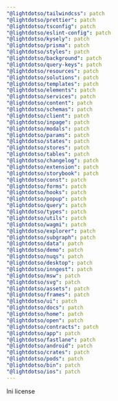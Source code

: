 ```yaml
---
"@lightdotso/tailwindcss": patch
"@lightdotso/prettier": patch
"@lightdotso/tsconfig": patch
"@lightdotso/eslint-config": patch
"@lightdotso/kysely": patch
"@lightdotso/prisma": patch
"@lightdotso/styles": patch
"@lightdotso/background": patch
"@lightdotso/query-keys": patch
"@lightdotso/resources": patch
"@lightdotso/solutions": patch
"@lightdotso/templates": patch
"@lightdotso/elements": patch
"@lightdotso/services": patch
"@lightdotso/content": patch
"@lightdotso/schemas": patch
"@lightdotso/client": patch
"@lightdotso/inpage": patch
"@lightdotso/modals": patch
"@lightdotso/params": patch
"@lightdotso/states": patch
"@lightdotso/stores": patch
"@lightdotso/tables": patch
"@lightdotso/changelog": patch
"@lightdotso/extension": patch
"@lightdotso/storybook": patch
"@lightdotso/const": patch
"@lightdotso/forms": patch
"@lightdotso/hooks": patch
"@lightdotso/popup": patch
"@lightdotso/query": patch
"@lightdotso/types": patch
"@lightdotso/utils": patch
"@lightdotso/wagmi": patch
"@lightdotso/explorer": patch
"@lightdotso/subgraph": patch
"@lightdotso/data": patch
"@lightdotso/demo": patch
"@lightdotso/nuqs": patch
"@lightdotso/desktop": patch
"@lightdotso/inngest": patch
"@lightdotso/msw": patch
"@lightdotso/svg": patch
"@lightdotso/assets": patch
"@lightdotso/frames": patch
"@lightdotso/ui": patch
"@lightdotso/docs": patch
"@lightdotso/home": patch
"@lightdotso/open": patch
"@lightdotso/contracts": patch
"@lightdotso/app": patch
"@lightdotso/fastlane": patch
"@lightdotso/android": patch
"@lightdotso/crates": patch
"@lightdotso/pods": patch
"@lightdotso/bin": patch
"@lightdotso/ios": patch
---
```


Ini license
